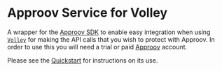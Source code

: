 # Approov Service for Volley

A wrapper for the [Approov SDK](https://github.com/approov/approov-android-sdk) to enable easy integration when using [`Volley`](https://developer.android.com/training/volley) for making the API calls that you wish to protect with Approov. In order to use this you will need a trial or paid [Approov](https://www.approov.io) account.

Please see the [Quickstart](https://github.com/approov/quickstart-android-java-volley) for instructions on its use.
